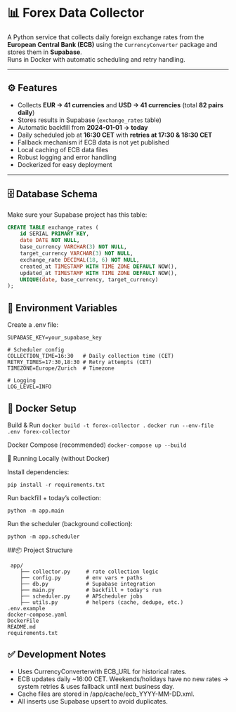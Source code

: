 # 📊 Forex Data Collector

A Python service that collects daily foreign exchange rates from the **European Central Bank (ECB)** using the `CurrencyConverter` package and stores them in **Supabase**.  
Runs in Docker with automatic scheduling and retry handling.

---

## ⚙️ Features
- Collects **EUR → 41 currencies** and **USD → 41 currencies** (total **82 pairs daily**)
- Stores results in Supabase (`exchange_rates` table)
- Automatic backfill from **2024-01-01 → today**
- Daily scheduled job at **16:30 CET** with **retries at 17:30 & 18:30 CET**
- Fallback mechanism if ECB data is not yet published
- Local caching of ECB data files
- Robust logging and error handling
- Dockerized for easy deployment

---

## 🗄 Database Schema
Make sure your Supabase project has this table:

```sql
CREATE TABLE exchange_rates (
    id SERIAL PRIMARY KEY,
    date DATE NOT NULL,
    base_currency VARCHAR(3) NOT NULL,
    target_currency VARCHAR(3) NOT NULL,
    exchange_rate DECIMAL(18, 6) NOT NULL,
    created_at TIMESTAMP WITH TIME ZONE DEFAULT NOW(),
    updated_at TIMESTAMP WITH TIME ZONE DEFAULT NOW(),
    UNIQUE(date, base_currency, target_currency)
);
```

## 🔐 Environment Variables

Create a .env file:

```SUPABASE_URL=your_supabase_url
SUPABASE_KEY=your_supabase_key

# Scheduler config
COLLECTION_TIME=16:30   # Daily collection time (CET)
RETRY_TIMES=17:30,18:30 # Retry attempts (CET)
TIMEZONE=Europe/Zurich  # Timezone

# Logging
LOG_LEVEL=INFO
```

## 🐳 Docker Setup
Build & Run
``docker build -t forex-collector .``
``docker run --env-file .env forex-collector``

Docker Compose (recommended)
``docker-compose up --build``

🏃 Running Locally (without Docker)

Install dependencies:

``pip install -r requirements.txt``


Run backfill + today’s collection:

``python -m app.main``


Run the scheduler (background collection):

``python -m app.scheduler``

##📦 Project Structure
```
 app/
 	├── collector.py     # rate collection logic
 	├── config.py        # env vars + paths
 	├── db.py            # Supabase integration
 	├── main.py          # backfill + today's run
 	├── scheduler.py     # APScheduler jobs
 	├── utils.py         # helpers (cache, dedupe, etc.)
.env.example
docker-compose.yaml
DockerFile
README.md
requirements.txt
```

## ✅ Development Notes

- Uses CurrencyConverterwith ECB_URL for historical rates.
- ECB updates daily ~16:00 CET. Weekends/holidays have no new rates → system retries & uses fallback until next business day.
- Cache files are stored in /app/cache/ecb_YYYY-MM-DD.xml.
- All inserts use Supabase upsert to avoid duplicates.

